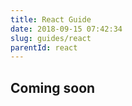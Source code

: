 ```yaml
---
title: React Guide
date: 2018-09-15 07:42:34
slug: guides/react
parentId: react
---
```

## Coming soon
